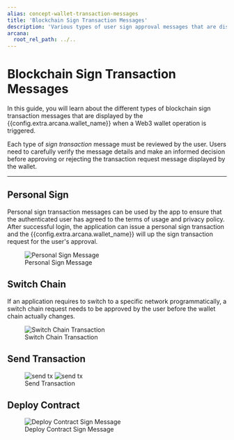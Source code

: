 ```yaml
---
alias: concept-wallet-transaction-messages
title: 'Blockchain Sign Transaction Messages'
description: 'Various types of user sign approval messages that are displayed via the Arcana wallet.'
arcana:
  root_rel_path: ../..
---
```


# Blockchain Sign Transaction Messages

In this guide, you will learn about the different types of blockchain sign transaction messages that are displayed by the {{config.extra.arcana.wallet_name}} when a Web3 wallet operation is triggered.  

Each type of *sign transaction* message must be reviewed by the user. Users need to carefully verify the message details and make an informed decision before approving or rejecting the transaction request message displayed by the wallet.

---

## Personal Sign

Personal sign transaction messages can be used by the app to ensure that the authenticated user has agreed to the terms of usage and privacy policy. After successful login, the application can issue a personal sign transaction and the {{config.extra.arcana.wallet_name}} will up the sign transaction request for the user's approval. 

<figure markdown="span">
  <img alt="Personal Sign Message" src="{{config.extra.arcana.img_dir}}/an_wallet_signtx_psign.{{config.extra.arcana.img_png}}" class="an-screenshots-noeffects width_35pc"/>
  <figcaption>Personal Sign Message</figcaption>
</figure>

## Switch Chain

If an application requires to switch to a specific network programmatically, a switch chain request needs to be approved by the user before the wallet chain actually changes.

<figure markdown="span">
  <img alt="Switch Chain Transaction" src="{{config.extra.arcana.img_dir}}/an_wallet_signtx_swchain.{{config.extra.arcana.img_png}}" class="an-screenshots-noeffects width_35pc"/>
  <figcaption>Switch Chain Transaction</figcaption>
</figure>

## Send Transaction

<figure markdown="span">
  <img alt="send tx" src="{{config.extra.arcana.img_dir}}/an_wallet_signtx_send.{{config.extra.arcana.img_png}}" class="an-screenshots-noeffects width_35pc"/>
  <img alt="send tx" src="{{config.extra.arcana.img_dir}}/an_wallet_signtx_send_2.{{config.extra.arcana.img_png}}" class="an-screenshots-noeffects width_35pc"/>
  <figcaption>Send Transaction</figcaption>
</figure>


## Deploy Contract

<figure markdown="span">
  <img alt="Deploy Contract Sign Message" src="{{config.extra.arcana.img_dir}}/an_wallet_signtx_deploy_ctr.{{config.extra.arcana.img_png}}" class="an-screenshots-noeffects width_35pc"/>
  <figcaption>Deploy Contract Sign Message</figcaption>
</figure>